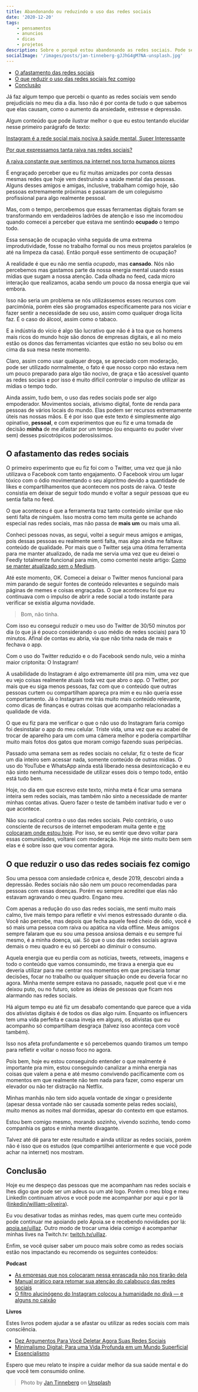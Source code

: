 ```yaml
---
title: Abandonando ou reduzindo o uso das redes sociais
date: '2020-12-20'
tags:
    - pensamentos
    - anuncios
    - dicas
    - projetos
description: Sobre o porquê estou abandonando as redes sociais. Pode ser um adeus ou um até logo, mas até agora tem sido muito bom.
socialImage: '/images/posts/jan-tinneberg-gJJhG4gM7NA-unsplash.jpg'
---
```

<!-- vscode-markdown-toc -->
* [O afastamento das redes sociais](#Oafastamentodasredessociais)
* [O que reduzir o uso das redes sociais fez comigo](#Oquereduzirousodasredessociaisfezcomigo)
* [Conclusão](#Concluso)

<!-- vscode-markdown-toc-config
	numbering=false
	autoSave=true
	/vscode-markdown-toc-config -->
<!-- /vscode-markdown-toc -->

Já faz algum tempo que percebi o quanto as redes sociais vem sendo prejudiciais no meu dia a dia. Isso não é por conta de tudo o que sabemos que elas causam, como o aumento da ansiedade, estresse e depressão.

Algum conteúdo que pode ilustrar melhor o que eu estou tentando elucidar nesse primeiro parágrafo de texto:

[Instagram é a rede social mais nociva à saúde mental, Super Interessante](https://super.abril.com.br/sociedade/instagram-e-a-rede-social-mais-prejudicial-a-saude-mental/)

[Por que expressamos tanta raiva nas redes sociais?](https://www.b9.com.br/shows/naruhodo/naruhodo-140-por-que-expressamos-tanta-raiva-nas-redes-sociais/)

[A raiva constante que sentimos na internet nos torna humanos piores](https://manualdousuario.net/podcast/tecnocracia-38/)

É engraçado perceber que eu fiz muitas amizades por conta dessas mesmas redes que hoje vem destruindo a saúde mental das pessoas. Alguns desses amigos e amigas, inclusive, trabalham comigo hoje, são pessoas extremamente próximas e passaram de um coleguismo profissional para algo realmente pessoal.

Mas, com o tempo, percebemos que essas ferramentas digitais foram se transformando em verdadeiros ladrões de atenção e isso me incomodou quando comecei a perceber que estava me sentindo **ocupado** o tempo todo.

Essa sensação de ocupação vinha seguida de uma extrema improdutividade, fosse no trabalho formal ou nos meus projetos paralelos (e até na limpeza da casa). Então porquê esse sentimento de ocupação?

A realidade é que eu não me sentia *ocupado*, mas **cansado**. Nós não percebemos mas gastamos parte da nossa energia mental usando essas mídias que sugam a nossa atenção. Cada olhada no feed, cada micro interação que realizamos, acaba sendo um pouco da nossa energia que vai embora.

Isso não seria um problema se nós utilizássemos esses recursos com parcimônia, porém eles são programados especificamente para nos viciar e fazer sentir a necessidade de seu uso, assim como qualquer droga lícita faz. É o caso do álcool, assim como o tabaco. 

E a indústria do vício é algo tão lucrativo que não é à toa que os homens mais ricos do mundo hoje são donos de empresas digitais, e ali no meio estão os donos das ferramentas viciantes que estão no seu bolso ou em cima da sua mesa neste momento.

Claro, assim como usar qualquer droga, se apreciado com moderação, pode ser utilizado normalmente, o fato é que nosso corpo não estava nem um pouco preparado para algo tão nocivo, de graça e tão acessível quanto as redes sociais e por isso é muito difícil controlar o impulso de utilizar as mídias o tempo todo.

Ainda assim, tudo bem, o uso das redes sociais pode ser algo empoderador. Movimentos sociais, ativismo digital, fonte de renda para pessoas de vários locais do mundo. Elas podem ser recursos extremamente úteis nas nossas mãos. E é por isso que este texto é simplesmente algo opinativo, **pessoal**, e com experimentos que eu fiz e uma tomada de decisão **minha** de me afastar por um tempo (ou enquanto eu puder viver sem) desses psicotrópicos poderosíssimos. 

## <a name='Oafastamentodasredessociais'></a>O afastamento das redes sociais

O primeiro experimento que eu fiz foi com o Twitter, uma vez que já não utilizava o Facebook com tanto engajamento. O Facebook virou um lugar tóxico com o ódio movimentando o seu algoritmo devido a quantidade de likes e compartilhamentos que acontecem nos posts de raiva. O teste consistia em deixar de seguir todo mundo e voltar a seguir pessoas que eu sentia falta no feed. 

O que aconteceu é que a ferramenta traz tanto conteúdo similar que não senti falta de ninguém. Isso mostra como tem muita gente se achando especial nas redes sociais, mas não passa de **mais um** ou mais uma ali. 

Conheci pessoas novas, as segui, voltei a seguir meus amigos e amigas, pois dessas pessoas eu realmente senti falta, mas algo ainda me faltava: conteúdo de qualidade. Por mais que o Twitter seja uma ótima ferramenta para me manter atualizado, de nada me servia uma vez que eu deixei o Feedly totalmente funcional para mim, como comentei neste artigo: [Como se manter atualizado sem o Medium](/posts/como-se-manter-atualizado-sem-o-medium/).

Até este momento, OK. Comecei a deixar o Twitter menos funcional para mim parando de seguir fontes de conteúdo relevantes e seguindo mais páginas de memes e coisas engraçadas. O que aconteceu foi que eu continuava com o impulso de abrir a rede social a todo instante para verificar se existia alguma novidade.

> Bom, não tinha.

Com isso eu consegui reduzir o meu uso do Twitter de 30/50 minutos por dia (o que já é pouco considerando o uso médio de redes sociais) para 10 minutos. Afinal de contas eu abria, via que não tinha nada de mais e fechava o app.

Com o uso do Twitter reduzido e o do Facebook sendo nulo, veio a minha maior criptonita: O Instagram!

A usabilidade do Instagram é algo extremamente útil pra mim, uma vez que eu vejo coisas realmente atuais toda vez que abro o app. O Twitter, por mais que eu siga menos pessoas, faz com que o conteúdo que outras pessoas curtem ou compartilham apareça pra mim e eu não queria esse comportamento. Já o Instagram me trás muito mais conteúdo relevante, como dicas de finanças e outras coisas que acompanho relacionadas a qualidade de vida.

O que eu fiz para me verificar o que o não uso do Instagram faria comigo foi desinstalar o app do meu celular. Triste vida, uma vez que eu acabei de trocar de aparelho para um com uma câmera melhor e poderia compartilhar muito mais fotos dos gatos que moram comigo fazendo suas peripécias. 

Passado uma semana sem as redes sociais no celular, fiz o teste de ficar um dia inteiro sem acessar nada, somente conteúdo de outras mídias. O uso do YouTube e WhatsApp ainda está liberado nessa desintoxicação e eu não sinto nenhuma necessidade de utilizar esses dois o tempo todo, então está tudo bem.

Hoje, no dia em que escrevo este texto, minha meta é ficar uma semana inteira sem redes sociais, mas também não sinto a necessidade de manter minhas contas ativas. Quero fazer o teste de também inativar tudo e ver o que acontece. 

Não sou radical contra o uso das redes sociais. Pelo contrário, o uso consciente de recursos de internet empoderam muita gente e [me colocaram onde estou hoje](/posts/A-pirataria-me-trouxe-ate-aqui/). Por isso, se eu sentir que devo voltar para essas comunidades, voltarei com moderação. Hoje me sinto muito bem sem elas e é sobre isso que vou comentar agora.

## <a name='Oquereduzirousodasredessociaisfezcomigo'></a>O que reduzir o uso das redes sociais fez comigo

Sou uma pessoa com ansiedade crônica e, desde 2019, descobri ainda a depressão. Redes sociais não são nem um pouco recomendadas para pessoas com essas doenças. Porém eu sempre acreditei que elas não estavam agravando o meu quadro. Engano meu.

Com apenas a redução do uso das redes sociais, me senti muito mais calmo, tive mais tempo para refletir e vivi menos estressado durante o dia. Você não percebe, mas depois que fecha aquele feed cheio de ódio, você é só mais uma pessoa com raiva ou apática na vida offline. Meus amigos sempre falaram que eu sou uma pessoa ansiosa demais e eu sempre fui mesmo, é a minha doença, uai. Só que o uso das redes sociais agrava demais o meu quadro e eu só percebi ao diminuir o consumo.

Aquela energia que eu perdia com as notícias, tweets, retweets, imagens e todo o conteúdo que vamos consumindo, me tirava a energia que eu deveria utilizar para me centrar nos momentos em que precisaria tomar decisões, focar no trabalho ou qualquer situação onde eu deveria focar no agora. Minha mente sempre estava no passado, naquele post que vi e me deixou puto, ou no futuro, sobre as ideias de pessoas que ficam nos alarmando nas redes sociais. 

Há algum tempo eu até fiz um desabafo comentando que parece que a vida dos ativistas digitais é de todos os dias algo ruim. Enquanto os influencers tem uma vida perfeita e causa inveja em alguns, os ativistas que eu acompanho só compartilham desgraça (talvez isso aconteça com você também).

Isso nos afeta profundamente e só percebemos quando tiramos um tempo para refletir e voltar o nosso foco no agora.

Pois bem, hoje eu estou conseguindo entender o que realmente é importante pra mim, estou conseguindo canalizar a minha energia nas coisas que valem a pena e até mesmo convivendo pacificamente com os momentos em que realmente não tem nada para fazer, como esperar um elevador ou não ter distração na Netflix.

Minhas manhãs não tem sido aquela vontade de xingar o presidente (apesar dessa vontade não ser causada somente pelas redes sociais), muito menos as noites mal dormidas, apesar do contexto em que estamos. 

Estou bem comigo mesmo, morando sozinho, vivendo sozinho, tendo como companhia os gatos e minha mente divagante.

Talvez até dê para ter este resultado e ainda utilizar as redes sociais, porém não é isso que os estudos (que compartilhei anteriormente e que você pode achar na internet) nos mostram.

## <a name='Concluso'></a>Conclusão

Hoje eu me despeço das pessoas que me acompanham nas redes sociais e lhes digo que pode ser um adeus ou um até logo. Porém o meu blog e meu LinkedIn continuam ativos e você pode me acompanhar por aqui e por lá ([linkedin/william-oliveira](http://linkedin.com.br/in/william-oliveira)).

Eu vou desativar todas as minhas redes, mas quem curte meu conteúdo pode continuar me apoiando pelo Apoia.se e recebendo novidades por lá: [apoia.se/uillaz](https://apoia.se/uillaz). Outro modo de trocar uma ideia comigo é acompanhar minhas lives na Twitch.tv: [twitch.tv/uillaz](https://www.twitch.tv/uillaz).

Enfim, se você quiser saber um pouco mais sobre como as redes sociais estão nos impactando eu recomendo os seguintes conteúdos: 

**Podcast**

- [As empresas que nos colocaram nessa enrascada não nos tirarão dela](https://manualdousuario.net/podcast/tecnocracia-42/)
- [Manual prático para retomar sua atenção do calabouço das redes sociais](https://manualdousuario.net/podcast/tecnocracia-41/)
- [O filtro alucinógeno do Instagram colocou a humanidade no divã — e alguns no caixão](https://manualdousuario.net/podcast/tecnocracia-40/)

**Livros**

Estes livros podem ajudar a se afastar ou utilizar as redes sociais com mais consciência.

- [Dez Argumentos Para Você Deletar Agora Suas Redes Sociais](https://amzn.to/3r93To2)
- [Minimalismo Digital: Para uma Vida Profunda em um Mundo Superficial](https://amzn.to/3at64wN)
- [Essencialismo](https://amzn.to/3h6FACG)

Espero que meu relato te inspire a cuidar melhor da sua saúde mental e do que você tem consumido online. 

> <span>Photo by <a href="https://unsplash.com/@craft_ear?utm_source=unsplash&amp;utm_medium=referral&amp;utm_content=creditCopyText">Jan Tinneberg</a> on <a href="https://unsplash.com/s/photos/bye?utm_source=unsplash&amp;utm_medium=referral&amp;utm_content=creditCopyText">Unsplash</a></span>
